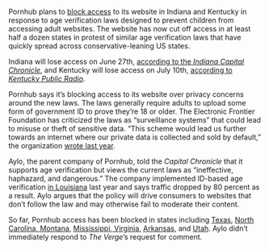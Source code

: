 Pornhub plans to [block access](https://avn.com/business/articles/legal/aylo-blocks-kentucky-ip-addresses-from-pornhub-932182.html) to its website in Indiana and Kentucky in response to age verification laws designed to prevent children from accessing adult websites. The website has now cut off access in at least half a dozen states in protest of similar age verification laws that have quickly spread across conservative-leaning US states.

Indiana will lose access on June 27th, [according to the *Indiana Capital Chronicle*](https://indianacapitalchronicle.com/briefs/you-will-lose-access-pornhub-warns-hoosier-users-as-state-prepares-to-enact-age-verification-law/), and Kentucky will lose access on July 10th, [according to *Kentucky Public Radio*](https://www.lpm.org/news/2024-06-13/kentuckians-to-lose-access-to-pornhub-in-less-than-a-month).

Pornhub says it’s blocking access to its website over privacy concerns around the new laws. The laws generally require adults to upload some form of government ID to prove they’re 18 or older. The Electronic Frontier Foundation has criticized the laws as “surveillance systems” that could lead to misuse or theft of sensitive data. “This scheme would lead us further towards an internet where our private data is collected and sold by default,” the organization [wrote last year](https://www.eff.org/deeplinks/2023/03/age-verification-mandates-would-undermine-anonymity-online).

Aylo, the parent company of Pornhub, told the *Capital Chronicle* that it supports age verification but views the current laws as “ineffective, haphazard, and dangerous.” The company implemented ID-based age verification [in Louisiana](/2023/1/3/23537226/louisiana-pornhub-age-verification-law-government-id) last year and says traffic dropped by 80 percent as a result. Aylo argues that the policy will drive consumers to websites that don’t follow the law and may otherwise fail to moderate their content.

So far, Pornhub access has been blocked in states including [Texas](/2024/3/14/24101116/pornhub-texas-age-verification-law-shut-down), [North Carolina, Montana](/2024/1/2/24022539/pornhub-blocked-montana-north-carolina-age-verification-law-protest), [Mississippi, Virginia](/2023/7/3/23782776/pornhub-blocks-mississippi-virginia-age-verification-laws), [Arkansas](/2023/8/3/23818865/pornhub-mindgeek-arkansas-age-verification-block-ban-porn), and [Utah](/2023/5/2/23707861/pornhub-utah-age-verification-law-protest). Aylo didn’t immediately respond to *The Verge*’s request for comment.
